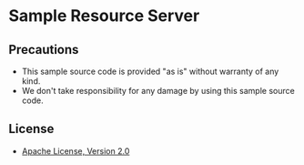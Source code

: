 # Sample Resource Server

## Precautions

- This sample source code is provided "as is" without warranty of any kind.
- We don't take responsibility for any damage by using this sample source code.

## License

- [Apache License, Version 2.0](https://www.apache.org/licenses/LICENSE-2.0)

